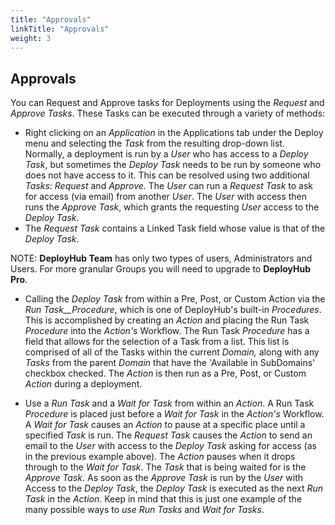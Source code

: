 ```yaml
---
title: "Approvals"
linkTitle: "Approvals"
weight: 3
---
```

## Approvals

You can Request and Approve tasks for Deployments using the _Request_ and _Approve Tasks_. These Tasks can be executed through a variety of methods:

- Right clicking on an _Application_ in the Applications tab under the Deploy menu and selecting the _Task_ from the resulting drop-down list. Normally, a deployment is run by a _User_ who has access to a _Deploy Task_, but sometimes the _Deploy Task_ needs to be run by someone who does not have access to it. This can be resolved using two additional _Tasks_: _Request_ and _Approve_. The _User_ can run a _Request Task_ to ask for access (via email) from another _User_. The _User_ with access then runs the _Approve Task_, which grants the requesting _User_ access to the _Deploy Task_.
- The _Request Task_ contains a Linked Task field whose value is that of the _Deploy Task_.

NOTE: **DeployHub Team** has only two types of users, Administrators and Users. For more granular Groups you will need to upgrade to **DeployHub Pro**.

- Calling the _Deploy Task_ from within a Pre, Post, or Custom Action via the _Run Task__Procedure_, which is one of DeployHub&#39;s built-in _Procedures_. This is accomplished by creating an _Action_ and placing the Run Task _Procedure_ into the _Action&#39;s_ Workflow. The Run Task _Procedure_ has a field that allows for the selection of a Task from a list. This list is comprised of all of the Tasks within the current _Domain,_ along with any _Tasks_ from the parent _Domain_ that have the &#39;Available in SubDomains&#39; checkbox checked. The _Action_ is then run as a Pre, Post, or Custom _Action_ during a deployment.

- Use a _Run Task_ and a _Wait for Task_ from within an _Action_. A Run Task _Procedure_ is placed just before a _Wait for Task_ in the _Action&#39;s_ Workflow. A _Wait for Task_ causes an _Action_ to pause at a specific place until a specified _Task_ is run. The _Request Task_ causes the _Action_ to send an email to the _User_ with access to the _Deploy Task_ asking for access (as in the previous example above). The _Action_ pauses when it drops through to the _Wait for Task_. The _Task_ that is being waited for is the _Approve Task_. As soon as the _Approve Task_ is run by the _User_ with Access to the _Deploy Task_, the _Deploy Task_ is executed as the next _Run Task_ in the _Action_. Keep in mind that this is just one example of the many possible ways to _use Run Tasks_ and _Wait for Tasks_.
